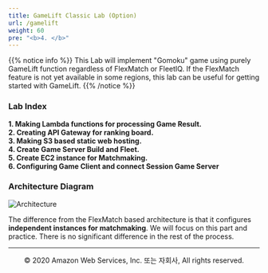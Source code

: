 ```yaml
---
title: GameLift Classic Lab (Option)
url: /gamelift
weight: 60
pre: "<b>4. </b>"
---
```


{{% notice info %}}
This Lab will implement "Gomoku" game using purely GameLift function regardless of FlexMatch or FleetIQ. If the FlexMatch feature is not yet available in some regions, this lab can be useful for getting started with GameLift.
{{% /notice %}}

### Lab Index
**1. Making Lambda functions for processing Game Result.**    
**2. Creating API Gateway for ranking board.**    
**3. Making S3 based static web hosting.**    
**4. Create Game Server Build and Fleet.**    
**5. Create EC2 instance for Matchmaking.**    
**6. Configuring Game Client and connect Session Game Server**    


### Architecture Diagram

![Architecture](../images/gamelift/Architecture.png)

The difference from the FlexMatch based architecture is that it configures **independent instances for matchmaking**. We will focus on this part and practice. There is no significant difference in the rest of the process.

---
<p align="center">
© 2020 Amazon Web Services, Inc. 또는 자회사, All rights reserved.
</p>
